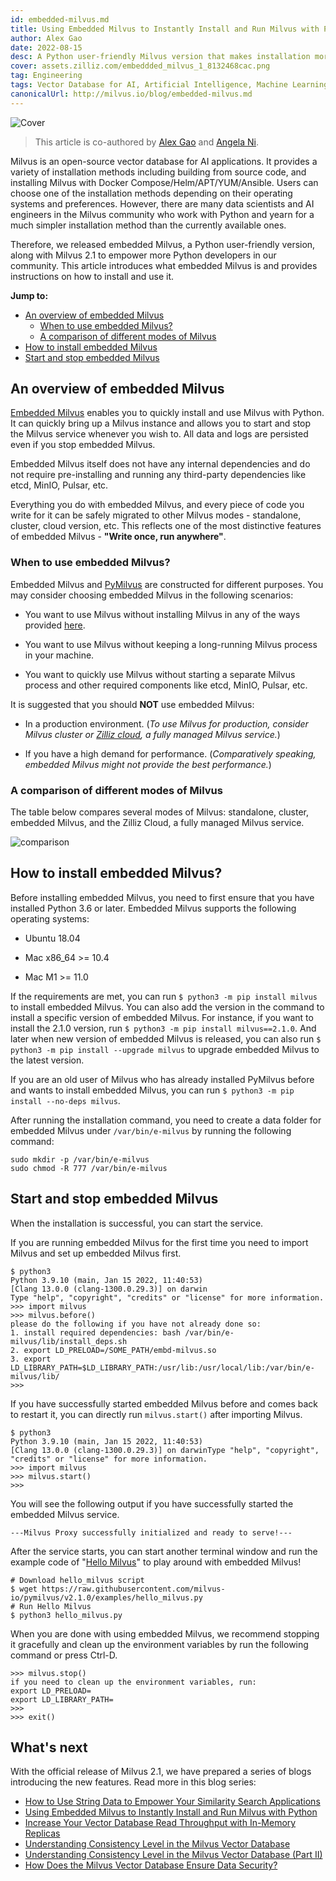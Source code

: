 ```yaml
---
id: embedded-milvus.md
title: Using Embedded Milvus to Instantly Install and Run Milvus with Python 
author: Alex Gao
date: 2022-08-15
desc: A Python user-friendly Milvus version that makes installation more flexible.
cover: assets.zilliz.com/embeddded_milvus_1_8132468cac.png
tag: Engineering
tags: Vector Database for AI, Artificial Intelligence, Machine Learning
canonicalUrl: http://milvus.io/blog/embedded-milvus.md
---
```



![Cover](https://assets.zilliz.com/embeddded_milvus_1_8132468cac.png "Using Embedded Milvus to Instantly Install and Run Milvus with Python ")

> This article is co-authored by [Alex Gao](https://github.com/soothing-rain/) and [Angela Ni](https://www.linkedin.com/in/yiyun-n-2aa713163/).

Milvus is an open-source vector database for AI applications. It provides a variety of installation methods including building from source code, and installing Milvus with Docker Compose/Helm/APT/YUM/Ansible. Users can choose one of the installation methods depending on their operating systems and preferences. However, there are many data scientists and AI engineers in the Milvus community who work with Python and yearn for a much simpler installation method than the currently available ones.

Therefore, we released embedded Milvus, a Python user-friendly version, along with Milvus 2.1 to empower more Python developers in our community. This article introduces what embedded Milvus is and provides instructions on how to install and use it.

**Jump to:**

- [An overview of embedded Milvus](#An-overview-of-embedded-Milvus)
  - [When to use embedded Milvus?](#When-to-use-embedded-Milvus)
  - [A comparison of different modes of Milvus](#A-comparison-of-different-modes-of-Milvus)
- [How to install embedded Milvus](#How-to-install-embedded-Milvus)
- [Start and stop embedded Milvus](#Start-and-stop-embedded-Milvus)

## An overview of embedded Milvus

[Embedded Milvus](https://github.com/milvus-io/embd-milvus) enables you to quickly install and use Milvus with Python. It can quickly bring up a Milvus instance and allows you to start and stop the Milvus service whenever you wish to. All data and logs are persisted even if you stop embedded Milvus. 

Embedded Milvus itself does not have any internal dependencies and do not require pre-installing and running any third-party dependencies like etcd, MinIO, Pulsar, etc.

Everything you do with embedded Milvus, and every piece of code you write for it can be safely migrated to other Milvus modes - standalone, cluster, cloud version, etc. This reflects one of the most distinctive features of embedded Milvus - **"Write once, run anywhere"**.

### When to use embedded Milvus?

Embedded Milvus and [PyMilvus](https://milvus.io/docs/v2.1.x/install-pymilvus.md) are constructed for different purposes. You may consider choosing embedded Milvus in the following scenarios:

- You want to use Milvus without installing Milvus in any of the ways provided [here](https://milvus.io/docs/v2.1.x/install_standalone-docker.md).

- You want to use Milvus without keeping a long-running Milvus process in your machine.

- You want to quickly use Milvus without starting a separate Milvus process and other required components like etcd, MinIO, Pulsar, etc.

It is suggested that you should **NOT** use embedded Milvus:

-  In a production environment. (_To use Milvus for production, consider Milvus cluster or [Zilliz cloud](https://zilliz.com/cloud), a fully managed Milvus service._)

- If you have a high demand for performance. (_Comparatively speaking, embedded Milvus might not provide the best performance._)

### A comparison of different modes of Milvus

The table below compares several modes of Milvus: standalone, cluster, embedded Milvus, and the Zilliz Cloud, a fully managed Milvus service.

![comparison](https://assets.zilliz.com/comparison_ebcd7c5b07.jpeg "Comparing different Milvus modes.")

## How to install embedded Milvus?

Before installing embedded Milvus, you need to first ensure that you have installed Python 3.6 or later. Embedded Milvus supports the following operating systems: 

- Ubuntu 18.04

- Mac x86_64 >= 10.4

- Mac M1 >= 11.0

If the requirements are met, you can run `$ python3 -m pip install milvus` to install embedded Milvus. You can also add the version in the command to install a specific version of embedded Milvus. For instance, if you want to install the 2.1.0 version, run `$ python3 -m pip install milvus==2.1.0`. And later when new version of embedded Milvus is released, you can also run `$ python3 -m pip install --upgrade milvus` to upgrade embedded Milvus to the latest version.

If you are an old user of Milvus who has already installed PyMilvus before and wants to install embedded Milvus, you can run `$ python3 -m pip install --no-deps milvus`.

After running the installation command, you need to create a data folder for embedded Milvus under `/var/bin/e-milvus` by running the following command:

```
sudo mkdir -p /var/bin/e-milvus
sudo chmod -R 777 /var/bin/e-milvus
```

## Start and stop embedded Milvus

When the installation is successful, you can start the service.

If you are running embedded Milvus for the first time you need to import Milvus and set up embedded Milvus first.

```
$ python3
Python 3.9.10 (main, Jan 15 2022, 11:40:53)
[Clang 13.0.0 (clang-1300.0.29.3)] on darwin
Type "help", "copyright", "credits" or "license" for more information.
>>> import milvus
>>> milvus.before()
please do the following if you have not already done so:
1. install required dependencies: bash /var/bin/e-milvus/lib/install_deps.sh
2. export LD_PRELOAD=/SOME_PATH/embd-milvus.so
3. export LD_LIBRARY_PATH=$LD_LIBRARY_PATH:/usr/lib:/usr/local/lib:/var/bin/e-milvus/lib/
>>>
```

If you have successfully started embedded Milvus before and comes back to restart it, you can directly run `milvus.start()` after importing Milvus.

```
$ python3
Python 3.9.10 (main, Jan 15 2022, 11:40:53)
[Clang 13.0.0 (clang-1300.0.29.3)] on darwinType "help", "copyright", "credits" or "license" for more information.
>>> import milvus
>>> milvus.start()
>>>
```

You will see the following output if you have successfully started the embedded Milvus service.

```
---Milvus Proxy successfully initialized and ready to serve!---
```

After the service starts, you can start another terminal window and run the example code of "[Hello Milvus](https://github.com/milvus-io/embd-milvus/blob/main/milvus/examples/hello_milvus.py)" to play around with embedded Milvus!

```
# Download hello_milvus script
$ wget https://raw.githubusercontent.com/milvus-io/pymilvus/v2.1.0/examples/hello_milvus.py
# Run Hello Milvus 
$ python3 hello_milvus.py
```

When you are done with using embedded Milvus, we recommend stopping it gracefully and clean up the environment variables by run the following command or press Ctrl-D.

```
>>> milvus.stop()
if you need to clean up the environment variables, run:
export LD_PRELOAD=
export LD_LIBRARY_PATH=
>>>
>>> exit()
```

## What's next

With the official release of Milvus 2.1, we have prepared a series of blogs introducing the new features. Read more in this blog series:

- [How to Use String Data to Empower Your Similarity Search Applications](https://milvus.io/blog/2022-08-08-How-to-use-string-data-to-empower-your-similarity-search-applications.md)
- [Using Embedded Milvus to Instantly Install and Run Milvus with Python](https://milvus.io/blog/embedded-milvus.md)
- [Increase Your Vector Database Read Throughput with In-Memory Replicas](https://milvus.io/blog/in-memory-replicas.md)
- [Understanding Consistency Level in the Milvus Vector Database](https://milvus.io/blog/understanding-consistency-levels-in-the-milvus-vector-database.md)
- [Understanding Consistency Level in the Milvus Vector Database (Part II)](https://milvus.io/blog/understanding-consistency-levels-in-the-milvus-vector-database-part-2.md)
- [How Does the Milvus Vector Database Ensure Data Security?](https://milvus.io/blog/data-security.md)

